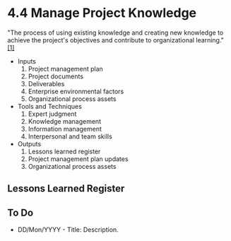 # 4.4 Manage Project Knowledge

"The process of using existing knowledge and creating new knowledge to achieve
the project's objectives and contribute to organizational learning."
[[1]](../home.md#references)

- Inputs
  1. Project management plan
  2. Project documents
  3. Deliverables
  4. Enterprise environmental factors
  5. Organizational process assets
- Tools and Techniques
  1. Expert judgment
  2. Knowledge management
  3. Information management
  4. Interpersonal and team skills
- Outputs
  1. Lessons learned register
  2. Project management plan updates
  3. Organizational process assets

## Lessons Learned Register

## To Do

- DD/Mon/YYYY - Title: Description.
